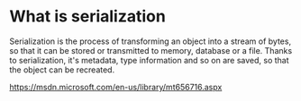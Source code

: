 # What is serialization

Serialization is the process of transforming an object into a stream of bytes, so that it can be stored or transmitted to memory, database or a file. Thanks to serialization, it's metadata, type information and so on are saved, so that the object can be recreated.

https://msdn.microsoft.com/en-us/library/mt656716.aspx